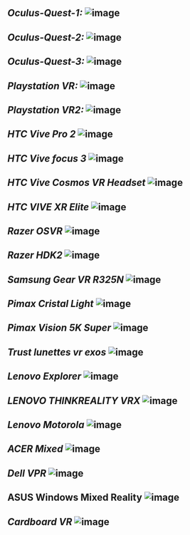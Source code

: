 *Oculus-Quest-1:*
![image](https://github.com/user-attachments/assets/05bd79c3-03c6-4a9e-aeb0-d47834580c62)
-
*Oculus-Quest-2:*
![image](https://github.com/user-attachments/assets/86599062-13ba-401d-a7f1-e8f8796e528a)
-
*Oculus-Quest-3:*
![image](https://github.com/user-attachments/assets/b430d2d4-bf34-4e6a-b695-4a0936a6db97)
-

*Playstation VR:*
![image](https://github.com/user-attachments/assets/4b5faa2b-9d32-4abb-9112-ac3a6c921be4)
-
*Playstation VR2:*
![image](https://github.com/user-attachments/assets/c6a0a703-2391-4371-89cf-1f9bac3e0f54)
-

*HTC Vive Pro 2*
![image](https://github.com/user-attachments/assets/103226b0-ac7e-4a3f-8cdc-264bc97a99a0)
-
*HTC Vive focus 3*
![image](https://github.com/user-attachments/assets/17a8854e-e9a0-4687-98cb-5dab02c2422e)
-
*HTC Vive Cosmos VR Headset*
![image](https://github.com/user-attachments/assets/7b49035e-db5d-4924-9eb8-1dbfd1dd6edb)
-
*HTC VIVE XR Elite*
![image](https://github.com/user-attachments/assets/b6a09903-1571-4bd9-bd57-5ba6bfc22d39)
-

*Razer OSVR*
![image](https://github.com/user-attachments/assets/a4a6c49d-452c-4366-b598-435067ec6815)
-
*Razer HDK2*
![image](https://github.com/user-attachments/assets/1e12059d-e902-4486-9797-7a68a256a83e)
-

*Samsung Gear VR R325N*
![image](https://github.com/user-attachments/assets/d4f3265e-c76c-4eb0-8f4f-7e59f405552d)
-

*Pimax Cristal Light*
![image](https://github.com/user-attachments/assets/75dd27d3-1ce8-4cc7-a15e-3c4e678a3d50)
-
*Pimax Vision 5K Super*
![image](https://github.com/user-attachments/assets/2b2b4935-2694-4b70-a88b-eabf8bbd529b)
-

*Trust lunettes vr exos*
![image](https://github.com/user-attachments/assets/f6fc748b-d533-4293-a59c-e7f02302129b)
-

*Lenovo Explorer*
![image](https://github.com/user-attachments/assets/9b6bafce-8b1b-415d-b76e-e63099aa56bd)
-
*LENOVO THINKREALITY VRX*
![image](https://github.com/user-attachments/assets/e571e29d-a76f-4b5d-9131-3dbb8e32ce65)
-
*Lenovo Motorola*
![image](https://github.com/user-attachments/assets/f1b0e71e-7782-4f98-ac17-97fdb79d3d3c)
-
*ACER Mixed*
![image](https://github.com/user-attachments/assets/a5361d89-63fc-438c-972f-894bace5c1ca)
-

*Dell VPR* 
![image](https://github.com/user-attachments/assets/eb917c29-6d07-44c6-9584-98b976ce2bd4)
-

ASUS Windows Mixed Reality
![image](https://github.com/user-attachments/assets/5a291f46-47c5-48f0-b30f-59816639f38f)
-

*Cardboard VR*
![image](https://github.com/user-attachments/assets/7624b14d-45e4-4062-beb4-40fc031245c5)
-





















